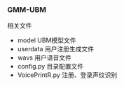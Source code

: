### GMM-UBM

相关文件  

- model UBM模型文件
- userdata 用户注册生成文件
- wavs 用户语音文件
- config.py 目录配置文件
- VoicePrintR.py 注册、登录声纹识别
